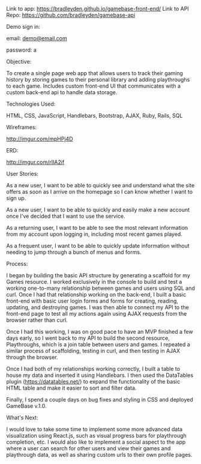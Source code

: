 Link to app: https://bradleyden.github.io/gamebase-front-end/
Link to API Repo: https://github.com/bradleyden/gamebase-api

Demo sign in:

email: demo@email.com

password: a

Objective:

To create a single page web app that allows users to track their gaming history by storing games to their personal library and adding playthroughs to each game. Includes custom front-end UI that communicates with a custom back-end api to handle data storage.

Technologies Used:

HTML, CSS, JavaScript, Handlebars, Bootstrap, AJAX, Ruby, Rails, SQL

Wireframes:

http://imgur.com/mpHPj4D

ERD:

http://imgur.com/rIIA2if

User Stories:

As a new user, I want to be able to quickly see and understand what the site offers as soon as I arrive on the homepage so I can know whether I want to sign up.

As a new user, I want to be able to quickly and easily make a new account once I've decided that I want to use the service.

As a returning user, I want to be able to see the most relevant information from my account upon logging in, including most recent games played.

As a frequent user, I want to be able to quickly update information without needing to jump through a bunch of menus and forms.

Process:

I began by building the basic API structure by generating a scaffold for my Games resource. I worked exclusively in the console to build and test a working one-to-many relationship between games and users using SQL and curl. Once I had that relationship working on the back-end, I built a basic front-end with basic user login forms and forms for creating, reading, updating, and destroying games. I was then able to connect my API to the front-end page to test all my actions again using AJAX requests from the browser rather than curl.

Once I had this working, I was on good pace to have an MVP finished a few days early, so I went back to my API to build the second resource, Playthroughs, which is a join table between users and games. I repeated a similar process of scaffolding, testing in curl,
and then testing in AJAX through the browser.

Once I had both of my relationships working correctly, I built a table to house my data and inserted it using Handlebars. I then used the DataTables plugin (https://datatables.net/) to expand the functionality of the basic HTML table and make it easier to sort and filter data.

Finally, I spend a couple days on bug fixes and styling in CSS and deployed GameBase v.1.0.

What's Next:

I would love to take some time to implement some more advanced data visualization using React.js, such as visual progress bars for playthrough completion, etc. I would also like to implement a social aspect to the app where a user can search for other users and view their games and playthrough data, as well as sharing custom urls to their own profile pages.
